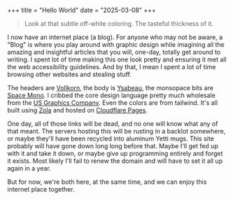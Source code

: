 +++
title = "Hello World"
date = "2025-03-08"
+++

> Look at that subtle off-white coloring. The tasteful thickness of it.

I now have an internet place (a blog). For anyone who may not be aware, a "Blog" is where you play around with graphic design while imagining all the amazing and insightful articles that you will, one-day, totally get around to writing. I spent lot of time making this one look pretty and ensuring it met all the web accessibility guidelines. And by that, I mean I spent a lot of time browsing other websites and stealing stuff.

The headers are [Vollkorn][1], the body is [Ysabeau][2], the monsopace bits are [Space Mono][3]. I cribbed the core design language pretty much wholesale from the [US Graphics Company][4]. Even the colors are from tailwind. It's all built using [Zola][5] and hosted on [Cloudflare Pages][6].

One day, all of those links will be dead, and no one will know what any of that meant. The servers hosting this will be rusting in a backlot somewhere, or maybe they'll have been recycled into aluminum Yetti mugs. This site probably will have gone down long long before that. Maybe I'll get fed up with it and take it down, or maybe give up programming entirely and forget it exists. Most likely I'll fail to renew the domain and will have to set it all up again in a year.

But for now, we're both here, at the same time, and we can enjoy this internet place together.

[1]: http://vollkorn-typeface.com
[2]: https://github.com/CatharsisFonts/Ysabeau
[3]: https://www.colophon-foundry.org/custom-projects/space-mono
[4]: https://usgraphics.com
[5]: https://www.getzola.org
[6]: https://pages.cloudflare.com
